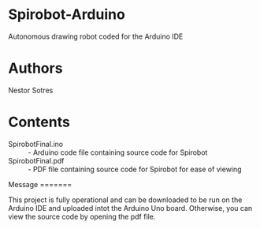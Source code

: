 Spirobot-Arduino
================

Autonomous drawing robot coded for the Arduino IDE

Authors
=======

Nestor Sotres

Contents
========

<dl>
<dt>SpirobotFinal.ino</dt>
<dd>- Arduino code file containing source code for Spirobot</dd>
<dt>SpirobotFinal.pdf</dt>
<dd>- PDF file containing source code for Spirobot for ease of viewing</dd> 
</dl>
Message
=======

This project is fully operational and can be downloaded to be run on the Arduino IDE and uploaded intot the Arduino Uno board. Otherwise, you can view the source code by opening the pdf file.
